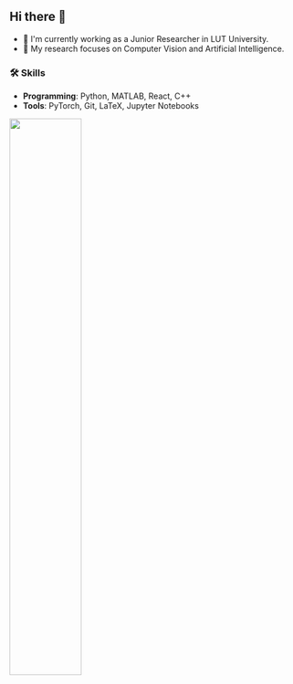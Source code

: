 <h2> Hi there 👋 </h2>

- 📝 I'm currently working as a Junior Researcher in LUT University.
- 🌱 My research focuses on Computer Vision and Artificial Intelligence.

<h3> 🛠 Skills </h3>

- **Programming**: Python, MATLAB, React, C++
- **Tools**: PyTorch, Git, LaTeX, Jupyter Notebooks

  
<p align="left">
  <img height="50%" width="auto" src ="https://github-readme-stats.vercel.app/api/top-langs/?username=Jookare&layout=compact&hide_border=true&theme=darcula&bg_color=00000000&langs_count=6&hide=jupyter%20notebook,tex,css,php&exclude_repo=Operating-Systems-LUT">
</p>

<!--
**Jookare/Jookare** is a ✨ _special_ ✨ repository because its `README.md` (this file) appears on your GitHub profile.

Here are some ideas to get you started:

- 🔭 I’m currently working on ...
- 🌱 I’m currently learning ...
- 👯 I’m looking to collaborate on ...
- 🤔 I’m looking for help with ...
- 💬 Ask me about ...
- 📫 How to reach me: ...
- 😄 Pronouns: ...
- ⚡ Fun fact: ...
-->
